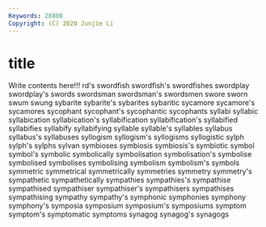 ```yaml
---
Keywords: 28800
Copyright: (C) 2020 Junjie Li
---
```


# title

Write contents here!!!
rd's 
swordfish 
swordfish's
swordfishes 
swordplay 
swordplay's 
swords 
swordsman 
swordsman's 
swordsmen 
swore 
sworn 
swum
swung 
sybarite 
sybarite's 
sybarites 
sybaritic 
sycamore 
sycamore's 
sycamores 
sycophant 
sycophant's
sycophantic 
sycophants 
syllabi 
syllabic 
syllabication 
syllabication's 
syllabification 
syllabification's 
syllabified 
syllabifies
syllabify 
syllabifying 
syllable 
syllable's 
syllables 
syllabus 
syllabus's 
syllabuses 
syllogism 
syllogism's
syllogisms 
syllogistic 
sylph 
sylph's 
sylphs 
sylvan 
symbioses 
symbiosis 
symbiosis's 
symbiotic
symbol 
symbol's 
symbolic 
symbolically 
symbolisation 
symbolisation's 
symbolise 
symbolised 
symbolises 
symbolising
symbolism 
symbolism's 
symbols 
symmetric 
symmetrical 
symmetrically 
symmetries 
symmetry 
symmetry's 
sympathetic
sympathetically 
sympathies 
sympathies's 
sympathise 
sympathised 
sympathiser 
sympathiser's 
sympathisers 
sympathises 
sympathising
sympathy 
sympathy's 
symphonic 
symphonies 
symphony 
symphony's 
symposia 
symposium 
symposium's 
symposiums
symptom 
symptom's 
symptomatic 
symptoms 
synagog 
synagog's 
synagogs 
